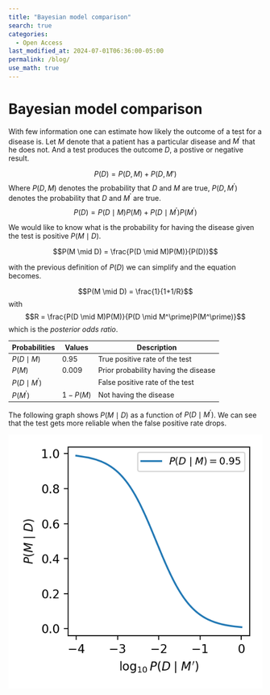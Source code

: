 ```yaml
---
title: "Bayesian model comparison"
search: true
categories: 
  - Open Access
last_modified_at: 2024-07-01T06:36:00-05:00
permalink: /blog/
use_math: true
---
```


# Bayesian model comparison

With few information one can estimate how likely the outcome of a test for a disease is. Let $M$ denote that a patient has a particular disease and $M^\prime$ that he does not. And a test produces the outcome $D$, a postive or negative result.

$$P(D) = P(D,M)+P(D, M')$$
Where $P(D,M)$ denotes the probability that $D$ and $M$ are true, $P(D,M^\prime)$ denotes the probability that $D$ and $M^\prime$ are true.
$$P(D) = P(D\mid M)P(M)+P(D\mid M^\prime)P(M^\prime)$$

We would like to know what is the probability for having the disease given the test is positive $P(M \mid D)$.

$$P(M \mid D) = \frac{P(D \mid M)P(M)}{P(D)}$$

with the previous definition of $P(D)$ we can simplify and the equation becomes.

$$P(M \mid D) = \frac{1}{1+1/R}$$
with
$$R = \frac{P(D \mid M)P(M)}{P(D \mid M^\prime)P(M^\prime)}$$
which is the $\textit{posterior odds ratio}$.

| Probabilities        | Values      | Description      |
| -------------        | ------------- | ------------- |
| $P(D \mid M)$        | $0.95$ | True positive rate of the test |
| $P(M)$               | 0.009 | Prior probability having the disease |
| $P(D \mid M^\prime)$ |  | False positive rate of the test |
| $P(M^\prime)$        | $1-P(M)$ | Not having the disease |

The following graph shows $P(M \mid D)$ as a function of $P(D \mid M^\prime)$. We can see that the test gets more reliable when the false positive rate drops. 



![Missing plot](/assets/images/pmd.png)
